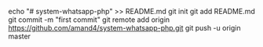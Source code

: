 echo "# system-whatsapp-php" >> README.md
git init
git add README.md
git commit -m "first commit"
git remote add origin https://github.com/amand4/system-whatsapp-php.git
git push -u origin master
                
